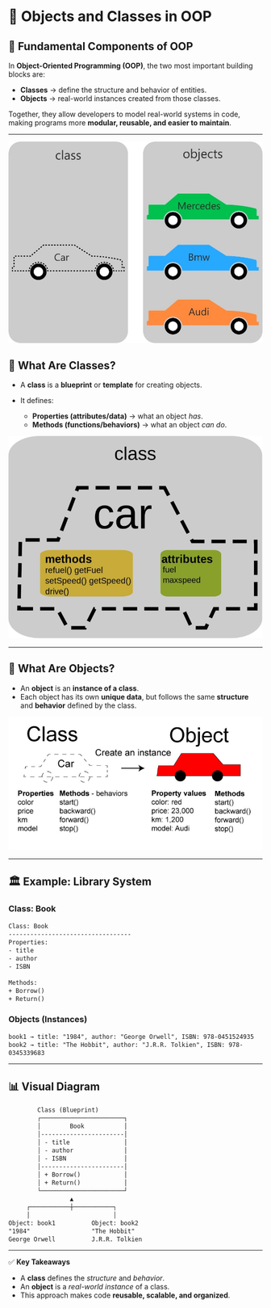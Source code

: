 # 🧱 Objects and Classes in OOP

## 🔗 Fundamental Components of OOP

In **Object-Oriented Programming (OOP)**, the two most important building blocks are:

* **Classes** → define the structure and behavior of entities.
* **Objects** → real-world instances created from those classes.

Together, they allow developers to model real-world systems in code, making programs more **modular, reusable, and easier to maintain**.

---
![Objects and Classes](image-2.png)

## 📘 What Are Classes?

* A **class** is a **blueprint** or **template** for creating objects.
* It defines:

  * **Properties (attributes/data)** → what an object *has*.
  * **Methods (functions/behaviors)** → what an object *can do*.

![Class](image-3.png)

---

## 📕 What Are Objects?

* An **object** is an **instance of a class**.
* Each object has its own **unique data**, but follows the same **structure** and **behavior** defined by the class.

![Objects](image-4.png)

---

## 🏛️ Example: Library System

### Class: Book

```plaintext
Class: Book
----------------------------------
Properties:
- title
- author
- ISBN

Methods:
+ Borrow()
+ Return()
```

### Objects (Instances)

```plaintext
book1 → title: "1984", author: "George Orwell", ISBN: 978-0451524935
book2 → title: "The Hobbit", author: "J.R.R. Tolkien", ISBN: 978-0345339683
```

---

## 📊 Visual Diagram

```plaintext
        Class (Blueprint)
        ┌───────────────────────┐
        │        Book           │
        │-----------------------│
        │ - title               │
        │ - author              │
        │ - ISBN                │
        │-----------------------│
        │ + Borrow()            │
        │ + Return()            │
        └───────────────────────┘
                 ▲
     ┌───────────┼───────────┐
     │                       │
Object: book1          Object: book2
"1984"                 "The Hobbit"
George Orwell          J.R.R. Tolkien
```

---

✅ **Key Takeaways**

* A **class** defines the *structure* and *behavior*.
* An **object** is a *real-world instance* of a class.
* This approach makes code **reusable, scalable, and organized**.
